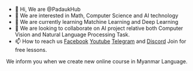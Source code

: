 - 👋 Hi, We are @PadaukHub
- 👀 We are interested in Math, Computer Science and AI technology
- 🌱 We are currently learning Matchine Learning and Deep Learning
- 💞️ We are looking to collaborate on AI project relative both Computer Vision and Natural Language Processing Task.
- 📫 How to reach us 
[Facebook]()
[Youtube](https://youtube.com/@PadaukHub)
[Telegram]() and
[Discord]()
Join for free lessons.

We inform you when we create new online course in Myanmar Language.
<!---
PadaukHub/PadaukHub is a ✨ special ✨ repository because its `README.md` (this file) appears on your GitHub profile.
You can click the Preview link to take a look at your changes.
--->

